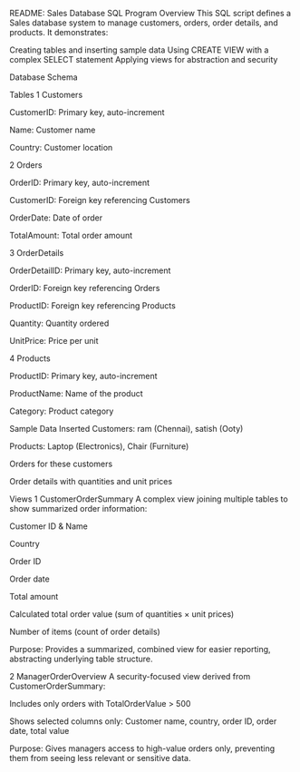  README: Sales Database SQL Program
 Overview
This SQL script defines a Sales database system to manage customers, orders, order details, and products.
It demonstrates:

 Creating tables and inserting sample data
 Using CREATE VIEW with a complex SELECT statement
 Applying views for abstraction and security

 Database Schema
 
Tables
1️ Customers

CustomerID: Primary key, auto-increment

Name: Customer name

Country: Customer location

2️ Orders

OrderID: Primary key, auto-increment

CustomerID: Foreign key referencing Customers

OrderDate: Date of order

TotalAmount: Total order amount

3️ OrderDetails

OrderDetailID: Primary key, auto-increment

OrderID: Foreign key referencing Orders

ProductID: Foreign key referencing Products

Quantity: Quantity ordered

UnitPrice: Price per unit

4️ Products

ProductID: Primary key, auto-increment

ProductName: Name of the product

Category: Product category

 Sample Data Inserted
Customers: ram (Chennai), satish (Ooty)

Products: Laptop (Electronics), Chair (Furniture)

Orders for these customers

Order details with quantities and unit prices

 Views
1️ CustomerOrderSummary
A complex view joining multiple tables to show summarized order information:

Customer ID & Name

Country

Order ID

Order date

Total amount

Calculated total order value (sum of quantities × unit prices)

Number of items (count of order details)

Purpose:
Provides a summarized, combined view for easier reporting, abstracting underlying table structure.

2️ ManagerOrderOverview
A security-focused view derived from CustomerOrderSummary:

Includes only orders with TotalOrderValue > 500

Shows selected columns only: Customer name, country, order ID, order date, total value

Purpose:
Gives managers access to high-value orders only, preventing them from seeing less relevant or sensitive data.



